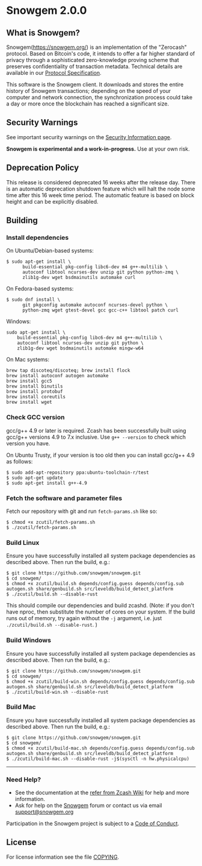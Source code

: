 Snowgem 2.0.0
=============

What is Snowgem?
--------------

Snowgem(https://snowgem.org/) is an implementation of the "Zerocash" protocol.
Based on Bitcoin's code, it intends to offer a far higher standard of privacy
through a sophisticated zero-knowledge proving scheme that preserves
confidentiality of transaction metadata. Technical details are available
in our [Protocol Specification](https://github.com/snowgem/zips/raw/master/protocol/protocol.pdf).

This software is the Snowgem client. It downloads and stores the entire history
of Snowgem transactions; depending on the speed of your computer and network
connection, the synchronization process could take a day or more once the
blockchain has reached a significant size.

Security Warnings
-----------------

See important security warnings on the
[Security Information page](https://snowgem.org/support/security/).

**Snowgem is experimental and a work-in-progress.** Use at your own risk.

Deprecation Policy
------------------

This release is considered deprecated 16 weeks after the release day. There
is an automatic deprecation shutdown feature which will halt the node some
time after this 16 week time period. The automatic feature is based on block
height and can be explicitly disabled.

Building
-----------------

### Install dependencies

On Ubuntu/Debian-based systems:

```
$ sudo apt-get install \
      build-essential pkg-config libc6-dev m4 g++-multilib \
      autoconf libtool ncurses-dev unzip git python python-zmq \
      zlib1g-dev wget bsdmainutils automake curl
```

On Fedora-based systems:

```
$ sudo dnf install \
      git pkgconfig automake autoconf ncurses-devel python \
      python-zmq wget gtest-devel gcc gcc-c++ libtool patch curl
```

Windows:
```
sudo apt-get install \
    build-essential pkg-config libc6-dev m4 g++-multilib \
    autoconf libtool ncurses-dev unzip git python \
    zlib1g-dev wget bsdmainutils automake mingw-w64
```

On Mac systems:

```
brew tap discoteq/discoteq; brew install flock
brew install autoconf autogen automake
brew install gcc5
brew install binutils
brew install protobuf
brew install coreutils
brew install wget
```

### Check GCC version

gcc/g++ 4.9 or later is required. Zcash has been successfully built using gcc/g++ versions 4.9 to 7.x inclusive. Use ```g++ --version``` to check which version you have.

On Ubuntu Trusty, if your version is too old then you can install gcc/g++ 4.9 as follows:

```
$ sudo add-apt-repository ppa:ubuntu-toolchain-r/test
$ sudo apt-get update
$ sudo apt-get install g++-4.9
```

### Fetch the software and parameter files

Fetch our repository with git and run ```fetch-params.sh``` like so:
```
$ chmod +x zcutil/fetch-params.sh
$ ./zcutil/fetch-params.sh
```

### Build Linux

Ensure you have successfully installed all system package dependencies as described above. Then run the build, e.g.:
```
$ git clone https://github.com/snowgem/snowgem.git
$ cd snowgem/
$ chmod +x zcutil/build.sh depends/config.guess depends/config.sub autogen.sh share/genbuild.sh src/leveldb/build_detect_platform
$ ./zcutil/build.sh --disable-rust
```

This should compile our dependencies and build zcashd. (Note: if you don't have nproc, then substitute the number of cores on your system. If the build runs out of memory, try again without the ```-j``` argument, i.e. just ```./zcutil/build.sh --disable-rust```. )

### Build Windows

Ensure you have successfully installed all system package dependencies as described above. Then run the build, e.g.:
```
$ git clone https://github.com/snowgem/snowgem.git
$ cd snowgem/
$ chmod +x zcutil/build-win.sh depends/config.guess depends/config.sub autogen.sh share/genbuild.sh src/leveldb/build_detect_platform
$ ./zcutil/build-win.sh --disable-rust
```

### Build Mac

Ensure you have successfully installed all system package dependencies as described above. Then run the build, e.g.:
```
$ git clone https://github.com/snowgem/snowgem.git
$ cd snowgem/
$ chmod +x zcutil/build-mac.sh depends/config.guess depends/config.sub autogen.sh share/genbuild.sh src/leveldb/build_detect_platform
$ ./zcutil/build-mac.sh --disable-rust -j$(sysctl -n hw.physicalcpu)
```

--------
### Need Help?

* See the documentation at the [refer from Zcash Wiki](https://github.com/zcash/zcash/wiki/1.0-User-Guide)
  for help and more information.
* Ask for help on the [Snowgem](https://forum.snowgem.org/) forum or contact us via email support@snowgem.org

Participation in the Snowgem project is subject to a
[Code of Conduct](code_of_conduct.md).

License
-------

For license information see the file [COPYING](COPYING).

